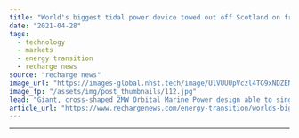 ```yaml
---
title: "World's biggest tidal power device towed out off Scotland on fresh swell for sector"
date: "2021-04-28"
tags: 
  - technology
  - markets
  - energy transition
  - recharge news
source: "recharge news"
image_url: "https://images-global.nhst.tech/image/UlVUUUpVczl4TG9xNDZENUdSdDJMd1Vja2FvQ1hTU3dlcVZadmlGSm9BMD0=/nhst/binary/ff140ad1c741159d1cd9d700b89155da"
image_fp: "/assets/img/post_thumbnails/112.jpg"
lead: "Giant, cross-shaped 2MW Orbital Marine Power design able to singlehandedly power 2,000 homes heads out for final tests off Orkney Islands"
article_url: "https://www.rechargenews.com/energy-transition/worlds-biggest-tidal-power-device-towed-out-off-scotland-on-fresh-swell-for-sector/2-1-1002460"
---
```


---
